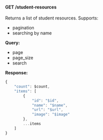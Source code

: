 #### GET /student-resources

Returns a list of student resources. Supports:
 - pagination
 - searching by name

**Query:**
 - page
 - page_size
 - search

**Response:**
```js
{
    "count": $count,
    "items": [
        {
            "id": "$id",
            "name": "$name",
            "url": "$url",
            "image": "$image"
        },
        ...items
    ]
}
```